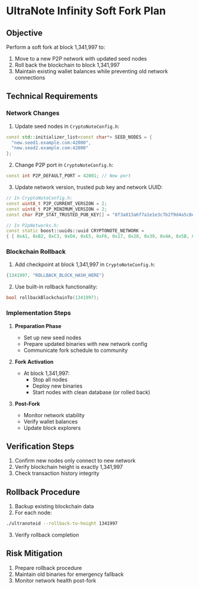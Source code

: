 # UltraNote Infinity Soft Fork Plan

## Objective
Perform a soft fork at block 1,341,997 to:
1. Move to a new P2P network with updated seed nodes
2. Roll back the blockchain to block 1,341,997
3. Maintain existing wallet balances while preventing old network connections

## Technical Requirements

### Network Changes
1. Update seed nodes in `CryptoNoteConfig.h`:
```cpp
const std::initializer_list<const char*> SEED_NODES = {
  "new.seed1.example.com:42000",
  "new.seed2.example.com:42000" 
};
```

2. Change P2P port in `CryptoNoteConfig.h`:
```cpp
const int P2P_DEFAULT_PORT = 42001; // New port
```

3. Update network version, trusted pub key and network UUID:
```cpp
// In CryptoNoteConfig.h:
const uint8_t P2P_CURRENT_VERSION = 2;
const uint8_t P2P_MINIMUM_VERSION = 2;
const char P2P_STAT_TRUSTED_PUB_KEY[] = "8f3a813a6f7a1e1e3c7b2f9d4a5c8e0f2b6d1e3a7c9e2f4d6b8a0c3e5f7a9d2b4";

// In P2pNetworks.h:
const static boost::uuids::uuid CRYPTONOTE_NETWORK = 
{ { 0xA1, 0xB2, 0xC3, 0xD4, 0xE5, 0xF6, 0x17, 0x28, 0x39, 0x4A, 0x5B, 0x6C, 0x7D, 0x8E, 0x9F, 0x01 } };
```

### Blockchain Rollback
1. Add checkpoint at block 1,341,997 in `CryptoNoteConfig.h`:
```cpp
{1341997, "ROLLBACK_BLOCK_HASH_HERE"}
```

2. Use built-in rollback functionality:
```cpp
bool rollbackBlockchainTo(1341997);
```

### Implementation Steps

1. **Preparation Phase**
   - Set up new seed nodes
   - Prepare updated binaries with new network config
   - Communicate fork schedule to community

2. **Fork Activation**
   - At block 1,341,997:
     - Stop all nodes
     - Deploy new binaries
     - Start nodes with clean database (or rolled back)

3. **Post-Fork**
   - Monitor network stability
   - Verify wallet balances
   - Update block explorers

## Verification Steps
1. Confirm new nodes only connect to new network
2. Verify blockchain height is exactly 1,341,997
3. Check transaction history integrity

## Rollback Procedure
1. Backup existing blockchain data
2. For each node:
```bash
./ultranoteid --rollback-to-height 1341997
```
3. Verify rollback completion

## Risk Mitigation
1. Prepare rollback procedure
2. Maintain old binaries for emergency fallback
3. Monitor network health post-fork
